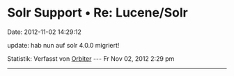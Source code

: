 Solr Support • Re: Lucene/Solr
==============================

Date: 2012-11-02 14:29:12

update: hab nun auf solr 4.0.0 migriert!

Statistik: Verfasst von
[Orbiter](http://forum.yacy-websuche.de/memberlist.php?mode=viewprofile&u=2)
--- Fr Nov 02, 2012 2:29 pm

------------------------------------------------------------------------
